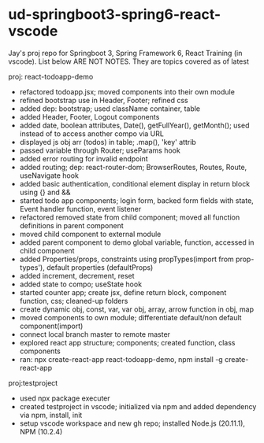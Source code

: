# ud-springboot3-spring6-react-vscode
Jay's proj repo for Springboot 3, Spring Framework 6, React Training (in vscode). List below ARE NOT NOTES. They are topics covered as of latest

proj: react-todoapp-demo

- refactored todoapp.jsx; moved components into their own module
- refined bootstrap use in Header, Footer; refined css
- added dep: bootstrap; used className container, table
- added Header, Footer, Logout components
- added date, boolean attributes, Date(), getFullYear(), getMonth(); used <Link> instead of <a> to access another compo via URL
- displayed js obj arr (todos) in table; .map(), 'key' attrib
- passed variable through Router; useParams hook
- added error routing for invalid endpoint
- added routing; dep: react-router-dom; BrowserRoutes, Routes, Route, useNavigate hook
- added basic authentication, conditional element display in return block using {} and &&
- started todo app components; login form, backed form fields with state, Event handler function, event listener
- refactored removed state from child component; moved all function definitions in parent component
- moved child component to external module
- added parent component to demo global variable, function, accessed in child component
- added Properties/props, constraints using propTypes(import from prop-types'), default properties (defaultProps)
- added increment, decrement, reset
- added state to compo; useState hook
- started counter app; create jsx, define return block, component function, css; cleaned-up folders
- create dynamic obj, const, var, var obj, array, arrow function in obj, map
- moved components to own module; differentiate default/non default component(import)
- connect local branch master to remote master
- explored react app structure; components; created function, class components
- ran: npx create-react-app react-todoapp-demo, npm install -g create-react-app

proj:testproject

- used npx package executer
- created testproject in vscode; initialized via npm and added dependency via npm, install, init
- setup vscode workspace and new gh repo; installed Node.js (20.11.1), NPM (10.2.4)